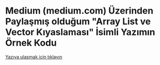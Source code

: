 # Medium (medium.com) Üzerinden Paylaşmış olduğum "Array List ve Vector Kıyaslaması" İsimli Yazımın Örnek Kodu

[Yazıya ulaşmak için tıklayın](https://medium.com/@metinalniacik/array-list-ve-vector-k%C4%B1yaslamas%C4%B1-6a62af081b13)
